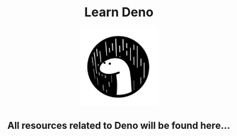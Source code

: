 <h1 align="center" >Learn Deno</h1>

<p align="center">
  <img height src="./assets/deno-logo.png" width=35% height=35%>
</p>

## All resources related to Deno will be found here...
